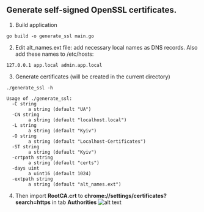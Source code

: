 ## Generate self-signed OpenSSL certificates.

1. Build application
```
go build -o generate_ssl main.go
```
2. Edit alt_names.ext file: add necessary local names as DNS records. Also add these names to /etc/hosts:
```
127.0.0.1 app.local admin.app.local
```
3. Generate certificates (will be created in the current directory)
```
./generate_ssl -h

Usage of ./generate_ssl:
  -C string
        a string (default "UA")
  -CN string
        a string (default "localhost.local")
  -L string
        a string (default "Kyiv")
  -O string
        a string (default "Localhost-Certificates")
  -ST string
        a string (default "Kyiv")
  -crtpath string
        a string (default "certs")
  -days uint
        a uint16 (default 1024)
  -extpath string
        a string (default "alt_names.ext")
```
4. Then import <strong>RootCA.crt</strong> to <strong>chrome://settings/certificates?search=https</strong> in tab <strong>Authorities</strong>
![alt text](https://raw.githubusercontent.com/oleksiivelychko/generate-openssl/master/screens/screen.png)
